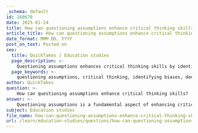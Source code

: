 ```yaml
---
_schema: default
id: 160670
date: 2025-01-24
title: How can questioning assumptions enhance critical thinking skills?
article_title: How can questioning assumptions enhance critical thinking skills?
date_format: MMM DD, YYYY
post_on_text: Posted on
seo:
  title: QuickTakes | Education studies
  page_description: >-
    Questioning assumptions enhances critical thinking skills by identifying biases, encouraging deeper analysis, fostering open-mindedness, enhancing problem-solving skills, promoting clarity in communication, and encouraging reflective practice.
  page_keywords: >-
    questioning assumptions, critical thinking, identifying biases, deeper analysis, open-mindedness, problem-solving skills, clarity and precision, reflective practice, metacognition, academic writing, personal development
author: QuickTakes
question: >-
    How can questioning assumptions enhance critical thinking skills?
answer: >-
    Questioning assumptions is a fundamental aspect of enhancing critical thinking skills. Here’s how it contributes to the development of these skills:\n\n1. **Identifying Biases**: By questioning assumptions, individuals can uncover their own biases and those present in the arguments of others. This self-awareness is crucial for critical thinking, as it allows for a more objective evaluation of information and arguments.\n\n2. **Encouraging Deeper Analysis**: When assumptions are questioned, it prompts a deeper analysis of the underlying logic and evidence supporting a claim. This analytical approach helps in breaking down complex ideas into more manageable parts, facilitating a better understanding of the subject matter.\n\n3. **Fostering Open-Mindedness**: Questioning assumptions encourages open-mindedness and the willingness to consider alternative perspectives. This is essential for critical thinking, as it allows individuals to evaluate multiple viewpoints and synthesize information from various sources.\n\n4. **Enhancing Problem-Solving Skills**: By challenging existing assumptions, individuals can identify new solutions to problems. This creative aspect of critical thinking is vital in academic writing and research, where innovative ideas often stem from re-evaluating established beliefs.\n\n5. **Promoting Clarity and Precision**: Critical thinking involves clear and precise communication. By questioning assumptions, writers can clarify their arguments and ensure that their reasoning is sound, which is particularly important in academic writing where complex ideas must be conveyed effectively.\n\n6. **Encouraging Reflective Practice**: Questioning assumptions leads to reflective practice, where individuals assess their thought processes and the validity of their conclusions. This reflection is a key component of metacognition, which enhances self-regulated learning and critical thinking.\n\nIn summary, questioning assumptions is a powerful tool for enhancing critical thinking skills. It promotes deeper analysis, fosters open-mindedness, enhances problem-solving abilities, and encourages clarity in communication. These skills are not only essential for academic writing but also for overall academic success and personal development.
subject: Education studies
file_name: how-can-questioning-assumptions-enhance-critical-thinking-skills.md
url: /learn/education-studies/questions/how-can-questioning-assumptions-enhance-critical-thinking-skills
---
```


&nbsp;
